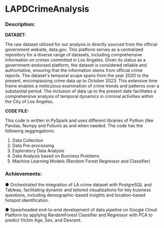 # LAPDCrimeAnalysis

### Description:
**DATASET:**

The raw dataset utilized for our analysis is directly sourced from the official government website, data.gov. This platform serves as a centralized repository for a diverse range of datasets, including comprehensive information on crimes committed in Los Angeles. Given its status as a government-endorsed platform, the dataset is considered reliable and authoritative, ensuring that the information stems from official crime reports. The dataset's temporal scope spans from the year 2020 to the present, encompassing crime data up to October 2023. This extensive time frame enables a meticulous examination of crime trends and patterns over a substantial period. The inclusion of data up to the present date facilitates a comprehensive analysis of temporal dynamics in criminal activities within the City of Los Angeles.

**CODE FILE:**

This code is written in PySpark and uses different libraries of Python (like Pandas, Numpy and Folium) as and when needed. The code has the following seggregations: 
1. Data Collection
2. Data Pre-processing
3. Exploratory Data Analysis
4. Data Analysis based on Business Problems
5. Machine Learning Models (Random Forest Regressor and Classifier)

### Achievements:
● Orchestrated the integration of LA crime dataset with PostgreSQL and Tableau, facilitating dynamic and tailored visualizations for key business questions, including demographic-based insights and location-based hotspot identification.

● Spearheaded end-to-end development of data pipeline on Google Cloud Platform by applying RandomForest Classifier and Regressor with PCA to predict Victim Age, Sex, and Descent.
